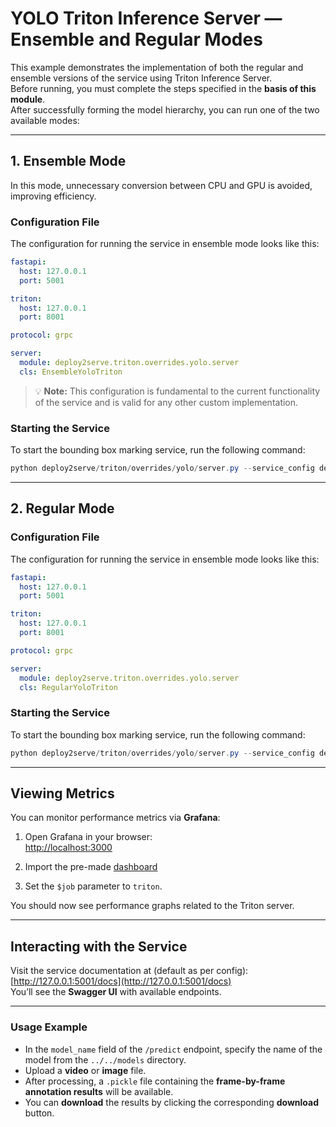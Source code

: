 # YOLO Triton Inference Server — Ensemble and Regular Modes

This example demonstrates the implementation of both the regular and ensemble versions of the service using Triton Inference Server.  
Before running, you must complete the steps specified in the **basis of this module**.  
After successfully forming the model hierarchy, you can run one of the two available modes:

---

## 1. Ensemble Mode

In this mode, unnecessary conversion between CPU and GPU is avoided, improving efficiency.

### Configuration File

The configuration for running the service in ensemble mode looks like this:

```yaml
fastapi:
  host: 127.0.0.1
  port: 5001

triton:
  host: 127.0.0.1
  port: 8001

protocol: grpc

server:
  module: deploy2serve.triton.overrides.yolo.server
  cls: EnsembleYoloTriton

```
> 💡 **Note:** This configuration is fundamental to the current functionality of the service and is valid for any other custom implementation.



### Starting the Service

To start the bounding box marking service, run the following command:

```powershell
python deploy2serve/triton/overrides/yolo/server.py --service_config deploy2serve/triton/overrides/yolo/configs/ensemble.yaml
```

---

## 2. Regular Mode
### Configuration File

The configuration for running the service in ensemble mode looks like this:

```yaml
fastapi:
  host: 127.0.0.1
  port: 5001

triton:
  host: 127.0.0.1
  port: 8001

protocol: grpc

server:
  module: deploy2serve.triton.overrides.yolo.server
  cls: RegularYoloTriton

```
### Starting the Service

To start the bounding box marking service, run the following command:

```powershell
python deploy2serve/triton/overrides/yolo/server.py --service_config deploy2serve/triton/overrides/yolo/configs/regular.yaml
```

---
## Viewing Metrics

You can monitor performance metrics via **Grafana**:

1. Open Grafana in your browser:  
   [http://localhost:3000](http://localhost:3000)

2. Import the pre-made [dashboard](../../docker/grafana/grafana-dash.json)

3. Set the `$job` parameter to `triton`.

You should now see performance graphs related to the Triton server.

---

## Interacting with the Service

Visit the service documentation at (default as per config): [http://127.0.0.1:5001/docs](http://127.0.0.1:5001/docs)  
You’ll see the **Swagger UI** with available endpoints.

---

### Usage Example

- In the `model_name` field of the `/predict` endpoint, specify the name of the model from the `../../models` directory.
- Upload a **video** or **image** file.
- After processing, a `.pickle` file containing the **frame-by-frame annotation results** will be available.
- You can **download** the results by clicking the corresponding **download** button.
